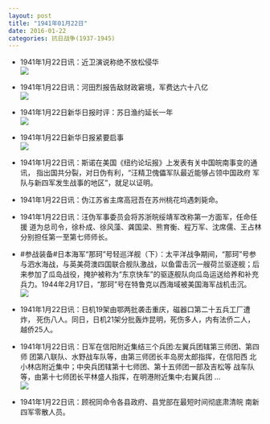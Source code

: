 ```yaml
---
layout: post
title: "1941年01月22日"
date: 2016-01-22
categories: 抗日战争(1937-1945)
---
```


<meta name="referrer" content="no-referrer" />

- 1941年1月22日讯：近卫演说称绝不放松侵华 <br/><img src="https://ww3.sinaimg.cn/large/aca367d8jw1f08ofbgn6vj208q0ir75u.jpg" />

- 1941年1月22日讯：河田烈报告敌财政窘境，军费达六十八亿 <br/><img src="https://ww1.sinaimg.cn/large/aca367d8jw1f08mp9zxhoj20ff0brdhh.jpg" />

- 1941年1月22日新华日报时评：苏日渔约延长一年 <br/><img src="https://ww4.sinaimg.cn/large/aca367d8jw1f08kz1tvb8j20cy0ym0zy.jpg" />

- 1941年1月22日新华日报紧要启事 <br/><img src="https://ww1.sinaimg.cn/large/aca367d8jw1f08j8avhw2j20d40co75e.jpg" />

- 1941年1月22日讯：斯诺在美国《纽约论坛报》上发表有关中国皖南事变的通讯， 指出国共分裂，对日伪有利，“汪精卫傀儡军队最近能够占领中国政府 军队与新四军发生战事的地区”，就足以证明。 

- 1941年1月22日讯：伪江苏省主席高冠吾在苏州桃花坞遇刺毙命。 

- 1941年1月22日讯：汪伪军事委员会将苏浙皖绥靖军改称第一方面军，任命任援 道为总司令，徐朴成、徐风藻、龚国梁、熊育衡、程万军、沈席儒、王占林 分别担任第一至第七师师长。 

- #参战装备#日本海军“那珂”号轻巡洋舰（下）：太平洋战争期间，“那珂”号参与泗水海战，与英美荷澳四国联合舰队激战，以鱼雷击沉一艘荷兰驱逐舰；后来参加了瓜岛战役，掩护被称为“东京快车”的驱逐舰队向瓜岛运送给养和补充兵力。1944年2月17日，“那珂”号在特鲁克以西海域被美国海军战机击沉。 <br/><img src="https://ww1.sinaimg.cn/large/aca367d8jw1f081ljvu2kj20m80e0jt0.jpg" />

- 1941年1月22日讯：日机19架由鄂两批袭击重庆，磁器口第二十五兵工厂遭炸， 死伤八人。同日，日机21架分批轰炸昆明，死伤多人，内有法侨二人， 越侨25人。 

- 1941年1月22日讯：日军在信阳附近集结三个兵团:左翼兵团辖第三师团、第四师 团第八联队、水野战车队等，由第三师团长丰岛房太郎指挥，在信阳西 北小林店附近集中；中央兵团辖第十七师团、第十五师团一部及吉松等 战车队等，由第十七师团长平林盛人指挥，在明港附近集中;右翼兵团  ... <br/><img src="https://ww2.sinaimg.cn/large/aca367d8jw1f07y4o5xdqj20c80bxgnb.jpg" />

- 1941年1月22日讯：顾祝同命令各县政府、县党部在最短时间彻底肃清皖 南新四军零散人员。 

